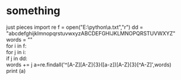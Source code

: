 # something
just pieces
import re
f = open("E:\\python\\a.txt","r")
dd = "abcdefghijklmnopqrstuvwxyzABCDEFGHIJKLMNOPQRSTUVWXYZ"  
words = ""  
for i in f:  
    for j in i:  
        if j in dd:  
            words += j 
a=re.findall('^[A-Z][A-Z]{3}([a-z])[A-Z]{3}[^A-Z]',words)   
print (a)  
